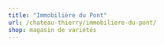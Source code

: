 ```yaml
---
title: "Immobilière du Pont"
url: /chateau-thierry/immobiliere-du-pont/
shop: magasin de variétés
---
```


